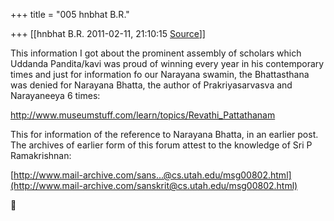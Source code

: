 +++
title = "005 hnbhat B.R."

+++
[[hnbhat B.R.	2011-02-11, 21:10:15 [Source](https://groups.google.com/g/samskrita/c/X-YpWgqrJWw)]]



This information I got about the prominent assembly of scholars which Uddanda Pandita/kavi was proud of winning every year in his contemporary times and just for information fo our Narayana swamin, the Bhattasthana was denied for Narayana Bhatta, the author of Prakriyasarvasva and Narayaneeya 6 times:

  

<http://www.museumstuff.com/learn/topics/Revathi_Pattathanam>

  

This for information of the reference to Narayana Bhatta, in an earlier post. The archives of earlier form of this forum attest to the knowledge of Sri P Ramakrishnan:

  

[http://www.mail-archive.com/sans...@cs.utah.edu/msg00802.html](http://www.mail-archive.com/sanskrit@cs.utah.edu/msg00802.html)



